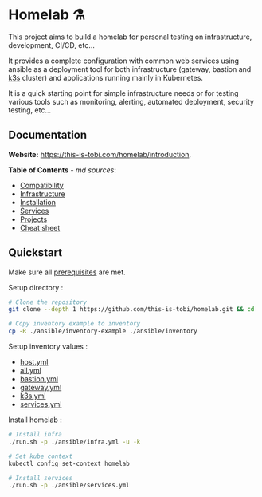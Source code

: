 # Homelab :alembic:

This project aims to build a homelab for personal testing on infrastructure, development, CI/CD, etc...

It provides a complete configuration with common web services using ansible as a deployment tool for both infrastructure  (gateway, bastion and [k3s](https://k3s.io) cluster) and applications running mainly in Kubernetes.

It is a quick starting point for simple infrastructure needs or for testing various tools such as monitoring, alerting, automated deployment, security testing, etc...

## Documentation

__Website:__ <https://this-is-tobi.com/homelab/introduction>.

__Table of Contents__ *- md sources*:
- [Compatibility](./docs/02-compatibility.md)
- [Infrastructure](./docs/03-infrastructure.md)
- [Installation](./docs/04-installation.md)
- [Services](./docs/05-services.md)
- [Projects](./docs/06-projects.md)
- [Cheat sheet](./docs/07-cheat-sheet.md)


## Quickstart

Make sure all [prerequisites](./docs/03-installation.md#prerequisites) are met.

Setup directory :
```sh
# Clone the repository
git clone --depth 1 https://github.com/this-is-tobi/homelab.git && cd ./homelab && rm -rf ./.git

# Copy inventory example to inventory
cp -R ./ansible/inventory-example ./ansible/inventory
```

Setup inventory values :
- [host.yml](../ansible/inventory/hosts.yml)
- [all.yml](../ansible/inventory/group_vars/all.yml)
- [bastion.yml](../ansible/inventory/group_vars/bastion.yml)
- [gateway.yml](../ansible/inventory/group_vars/gateway.yml)
- [k3s.yml](../ansible/inventory/group_vars/k3s.yml)
- [services.yml](../ansible/inventory/group_vars/services.yml)


Install homelab :
```sh
# Install infra
./run.sh -p ./ansible/infra.yml -u -k

# Set kube context
kubectl config set-context homelab

# Install services
./run.sh -p ./ansible/services.yml
```

